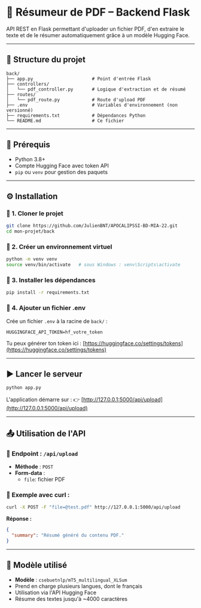 # 🧠 Résumeur de PDF – Backend Flask

API REST en Flask permettant d'uploader un fichier PDF, d'en extraire le texte et de le résumer automatiquement grâce à un modèle Hugging Face.

---

## 📁 Structure du projet

```
back/
├── app.py                      # Point d'entrée Flask
├── controllers/
│   └── pdf_controller.py       # Logique d'extraction et de résumé
├── routes/
│   └── pdf_route.py            # Route d'upload PDF
├── .env                        # Variables d'environnement (non versionné)
├── requirements.txt            # Dépendances Python
└── README.md                   # Ce fichier
```

---

## 🔧 Prérequis

- Python 3.8+
- Compte Hugging Face avec token API
- `pip` ou `venv` pour gestion des paquets

---

## ⚙️ Installation

### 🔹 1. Cloner le projet

```bash
git clone https://github.com/JulienBNT/APOCALIPSSI-BD-MIA-22.git
cd mon-projet/back
```

### 🔹 2. Créer un environnement virtuel

```bash
python -m venv venv
source venv/bin/activate   # sous Windows : venv\Scripts\activate
```

### 🔹 3. Installer les dépendances

```bash
pip install -r requirements.txt
```

### 🔹 4. Ajouter un fichier .env

Crée un fichier `.env` à la racine de `back/` :

```env
HUGGINGFACE_API_TOKEN=hf_votre_token
```

Tu peux générer ton token ici : [https://huggingface.co/settings/tokens](https://huggingface.co/settings/tokens)

---

## ▶️ Lancer le serveur

```bash
python app.py
```

L'application démarre sur :
👉 [http://127.0.0.1:5000/api/upload](http://127.0.0.1:5000/api/upload)

---

## 📤 Utilisation de l'API

### 📌 Endpoint : `/api/upload`

- **Méthode** : `POST`
- **Form-data** :
  - `file`: fichier PDF

### 🧪 Exemple avec curl :

```bash
curl -X POST -F "file=@test.pdf" http://127.0.0.1:5000/api/upload
```

**Réponse :**
```json
{
  "summary": "Résumé généré du contenu PDF."
}
```

---

## 🧠 Modèle utilisé

- **Modèle** : `csebuetnlp/mT5_multilingual_XLSum`
- Prend en charge plusieurs langues, dont le français
- Utilisation via l'API Hugging Face
- Résume des textes jusqu'à ~4000 caractères